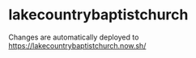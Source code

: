 # lakecountrybaptistchurch

Changes are automatically deployed to https://lakecountrybaptistchurch.now.sh/
